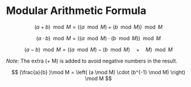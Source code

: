 # Modular Arithmetic Formula

$$
(a + b) \mod M = \left( (a \mod M) + (b \mod M) \right) \mod M
$$

$$
(a \cdot b) \mod M = \left( (a \mod M) \cdot (b \mod M) \right) \mod M
$$

$$
 (a - b) \mod M = \left( (a \mod M) - (b \mod M) \quad + \quad M \right) \mod M
$$

*Note:* The extra \(+ M\) is added to avoid negative numbers in the result.

$$
(\frac{a}{b} )\mod M = \left( (a \mod M) \cdot (b^{-1} \mod M) \right) \mod M
$$

